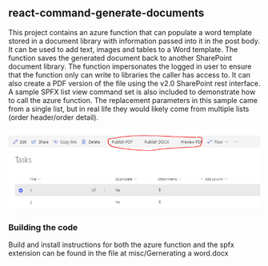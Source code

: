 ## react-command-generate-documents

This project contains an azure function that can populate a word template stored in a document library with information passed into it in the post body. It can be used to add text, images and tables to a Word template. The function saves the generated document back to another SharePoint document library. The function impersonates the logged in user to ensure that the function only can write to libraries the caller has access to. It can also create a PDF version of the file using the  v2.0 SharePoint rest interface. 
A sample SPFX list view command set is also included to demonstrate how to call the azure function. The replacement parameters in this sample came from a single list, but in real life they would likely come from multiple lists (order header/order detail). 

![The Regions Footer Application Customizer in action](./misc/GenerateDocs.png)

### Building the code

Build and install instructions for both the azure function and the spfx extension  can be found in the file at misc/Gernerating a word.docx





